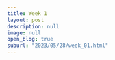 ```yaml
---
title: Week 1 
layout: post
description: null
image: null
open_blog: true
suburl: "2023/05/28/week_01.html"
---
```

